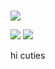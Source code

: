 # 
![](https://r73.cooltext.com/rendered/cooltext460622769699506.gif)

![](https://media1.tenor.com/m/-UGJz_cQm5kAAAAC/baseball-anime.gif)
![](https://media1.tenor.com/m/2HxG1M-nxWQAAAAd/ryan-gosling.gif)

 hi cuties
